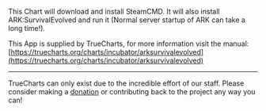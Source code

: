 This Chart will download and install SteamCMD. It will also install ARK:SurvivalEvolved and run it (Normal server startup of ARK can take a long time!).

This App is supplied by TrueCharts, for more information visit the manual: [https://truecharts.org/charts/incubator/arksurvivalevolved](https://truecharts.org/charts/incubator/arksurvivalevolved)

---

TrueCharts can only exist due to the incredible effort of our staff.
Please consider making a [donation](https://truecharts.org/about/sponsor) or contributing back to the project any way you can!
